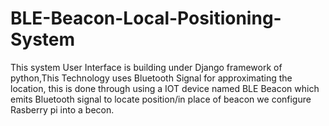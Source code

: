 # BLE-Beacon-Local-Positioning-System
This system User Interface is building under Django framework of python,This Technology uses Bluetooth Signal  for approximating the location, this is done through using  a IOT device named BLE Beacon which emits Bluetooth signal to locate position/in place  of  beacon we configure  Rasberry pi into  a  becon.


